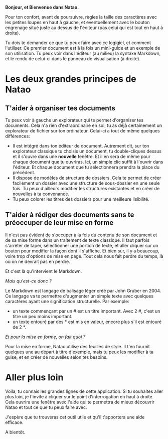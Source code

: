 **Bonjour, et Bienvenue dans Natao.**

Pour ton confort, avant de poursuivre, règles la taille des caractères avec les petites loupes en haut à gauche, et eventuellement avec le bouton engrenage situé juste au dessus de l'éditeur (pas celui qui est tout en haut à droite).

Tu dois te demander ce que tu peux faire avec ce logigiel, et comment l'utiliser.
Ce premier document est à la fois un mini-guide et un exemple de son utilisation.
Tu peux voir dans l'éditeur (au milieu) la syntaxe Markdown, et le rendu de celui-ci dans le panneau de visualisation (à droite).

# Les deux grandes principes de Natao

## T'aider à organiser tes documents

Tu peux voir à gauche un explorateur qui te permet d'organiser tes documents. Cela n'a rien d'extraordinaire en soi, tu as déjà certainement un explorateur de fichier sur ton ordinateur. Celui-ci a tout de même quelques différences:
- Il est intégré dans ton éditeur de document. Autrement dit, sur ton explorateur classique tu choisis un document, tu double-cliques dessus et il s'ouvre dans une **nouvelle** fenêtre. Et il en sera de même pour chaque document que tu ouvriras. Ici, un simple clic suffit à l'ouvrir dans l'éditeur. Et chaque document que tu sélectionnera prendra la place du précédent.
- Il dispose de modèles de structure de dossiers. Cela te permet de créer facilement un dossier avec une structure de sous-dossier en une seule fois. Tu peux d'ailleurs modifier les structures existantes et en créer de nouvelles à ta convenance.
- Tu peux colorer les titres des dossiers pour une meilleure lisibilité.

## T'aider à rédiger des documents sans te préoccuper de leur mise en forme

Il n'est pas évident de s'occuper à la fois du contenu de son document et de sa mise forme dans un traitement de texte classique. Il faut parfois s'arrêter de taper, sélectionner une portion de texte, et aller cliquer sur un bouton pour modifier la façon dont il s'affiche. Et bien sur, il y a beaucoup, voire trop d'options de mise en page. Tout cela nous fait perdre du temps, là où on ne devrait pas en perdre.

Et c'est là qu'intervient le Markdown.

*Mais qu'est-ce donc ?*

Le Markdown est langage de balisage léger créé par John Gruber en 2004. Ce langage va te permettre d'augmenter un simple texte avec quelques caractères ayant une signification structurelle.
Par exemple:
- un texte commençant par un # est un titre important. Avec 2 #, c'est un titre un peu moins important.
- un texte entouré par des * est mis en valeur, encore plus s'il est entouré de 2 *.

*Et pour la mise en forme, on fait quoi ?*

Pour la mise en forme, Natao utilise des feuilles de style. Il t'en fournit quelques une au départ à titre d'exemple, mais tu peux les modifier à ta guise, et en créer de nouvelles selon tes besoins.

# Aller plus loin
Voila, tu connais les grandes lignes de cette application. Si tu souhaites aller plus loin, je t'invite à cliquer sur le point d'interrogation en haut à droite. Cela ouvrira une fenêtre avec l'aide qui te permettra de mieux découvrir Natao et tout ce que tu peux faire avec.

J'espère que tu trouveras cet outil utile et qu'il t'apportera une aide efficace.

A bientôt.
